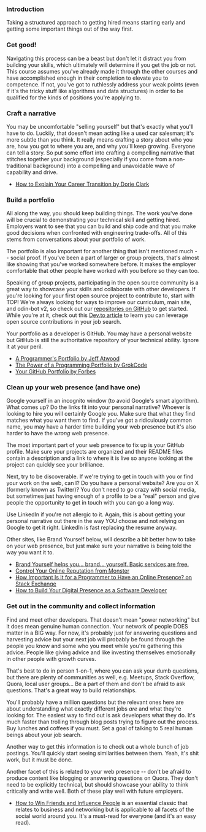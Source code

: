 ### Introduction

Taking a structured approach to getting hired means starting early and getting some important things out of the way first.

### Get good!

Navigating this process can be a beast but don't let it distract you from building your skills, which ultimately will determine if you get the job or not.  This course assumes you've already made it through the other courses and have accomplished enough in their completion to elevate you to competence.  If not, you've got to ruthlessly address your weak points (even if it's the tricky stuff like algorithms and data structures) in order to be qualified for the kinds of positions you're applying to.

### Craft a narrative

You may be uncomfortable "selling yourself" but that's exactly what you'll have to do.  Luckily, that doesn't mean acting like a used car salesman; it's more subtle than you think.  It really means crafting a story about who you are, how you got to where you are, and why you'll keep growing.  Everyone can tell a story.  So put some effort into crafting a compelling narrative that stitches together your background (especially if you come from a non-traditional background) into a compelling and unavoidable wave of capability and drive.

* [How to Explain Your Career Transition by Dorie Clark](https://hbr.org/2013/04/how-to-explain-your-career-tra)

### Build a portfolio

All along the way, you should keep building things.  The work you've done will be crucial to demonstrating your technical skill and getting hired.  Employers want to see that you can build and ship code and that you make good decisions when confronted with engineering trade-offs.  All of this stems from conversations about your portfolio of work.

The portfolio is also important for another thing that isn't mentioned much -- social proof.  If you've been a part of larger or group projects, that's almost like showing that you've worked somewhere before.  It makes the employer comfortable that other people have worked with you before so they can too.

Speaking of group projects, participating in the open source community is a great way to showcase your skills and collaborate with other developers. If you're looking for your first open source project to contribute to, start with TOP! We're always looking for ways to improve our curriculum, main site, and odin-bot v2, so check out our [repositories on GitHub](https://github.com/TheOdinProject) to get started. While you're at it, check out this [Dev.to article](https://dev.to/opensauced/how-i-got-hired-contributing-to-open-source-projects-546i) to learn you can leverage open source contributions in your job search.

Your portfolio as a developer is GitHub.  You may have a personal website but GitHub is still the authoritative repository of your technical ability.  Ignore it at your peril.

* [A Programmer's Portfolio by Jeff Atwood](https://blog.codinghorror.com/a-programmers-portfolio/)
* [The Power of a Programming Portfolio by GrokCode](http://grokcode.com/58/the-power-of-a-programming-portfolio/)
* [Your GitHub Portfolio by Forbes](http://www.forbes.com/sites/anthonykosner/2012/10/20/software-engineers-are-in-demand-and-github-is-how-you-find-them/)

### Clean up your web presence (and have one)

Google yourself in an incognito window (to avoid Google's smart algorithm).  What comes up? Do the links fit into your personal narrative?  Whoever is looking to hire you will certainly Google you.  Make sure that what they find matches what you want them to find.  If you've got a ridiculously common name, you may have a harder time building your web presence but it's also harder to have the *wrong* web presence.

The most important part of your web presence to fix up is your GitHub profile.  Make sure your projects are organized and their README files contain a description and a link to where it is live so anyone looking at the project can quickly see your brilliance.

Next, try to be discoverable.  If we're trying to get in touch with you or find your work on the web, can I?  Do you have a personal website?  Are you on X (formerly known as Twitter)? You don't need to go crazy with social media, but sometimes just having enough of a profile to be a "real" person and give people the opportunity to get in touch with you can go a long way.  

Use LinkedIn if you're not allergic to it.  Again, this is about getting your personal narrative out there in the way YOU choose and not relying on Google to get it right.  LinkedIn is fast replacing the resume anyway.  

Other sites, like Brand Yourself below, will describe a bit better how to take on your web presence, but just make sure your narrative is being told the way you want it to.

* [Brand Yourself helps you... brand... yourself.  Basic services are free.](http://brandyourself.com)
* [Control Your Online Reputation from Monster](https://web.archive.org/web/20201123201302/https://www.monster.com/career-advice/article/control-your-online-reputation)
* [How Important Is It for a Programmer to Have an Online Presence? on Stack Exchange](http://programmers.stackexchange.com/questions/143673/how-important-is-it-for-a-programmer-to-have-an-online-presence)
* [How to Build Your Digital Presence as a Software Developer](https://blog.pramp.com/how-to-build-your-digital-presence-as-a-software-developer-cb61c4c1aab)

### Get out in the community and collect information

Find and meet other developers.  That doesn't mean "power networking" but it does mean genuine human connection.  Your network of people DOES matter in a BIG way.  For now, it's probably just for answering questions and harvesting advice but your next job will probably be found through the people you know and some who you meet while you're gathering this advice.  People like giving advice and like investing themselves emotionally in other people with growth curves.

That's best to do in person 1-on-1, where you can ask your dumb questions, but there are plenty of communities as well, e.g. Meetups, Stack Overflow, Quora, local user groups...  Be a part of them and don't be afraid to ask questions.  That's a great way to build relationships.

You'll probably have a million questions but the relevant ones here are about understanding what exactly different jobs *are* and what they're looking for. The easiest way to find out is ask developers what they do.  It's much faster than trolling through blog posts trying to figure out the process.  Buy lunches and coffees if you must.  Set a goal of talking to 5 real human beings about your job search.

Another way to get this information is to check out a whole bunch of job postings.  You'll quickly start seeing similarities between them.  Yeah, it's shit work, but it must be done.  

Another facet of this is related to your web presence -- don't be afraid to produce content like blogging or answering questions on Quora.  They don't need to be explicitly technical, but should showcase your ability to think critically and write well.  Both of these play well with future employers.  

* [How to Win Friends and Influence People](http://erudition.mohit.tripod.com/_Influence_People.pdf) is an essential classic that relates to business and networking but is applicable to all facets of the social world around you.  It's a must-read for everyone (and it's an easy read).
